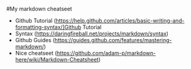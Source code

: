 #My markdown cheatseet

- Github Tutorial (https://help.github.com/articles/basic-writing-and-formatting-syntax/]Github Tutorial
- Syntax (https://daringfireball.net/projects/markdown/syntax)
- Github Guides (https://guides.github.com/features/mastering-markdown/)
- Nice cheatseet (https://github.com/adam-p/markdown-here/wiki/Markdown-Cheatsheet)


